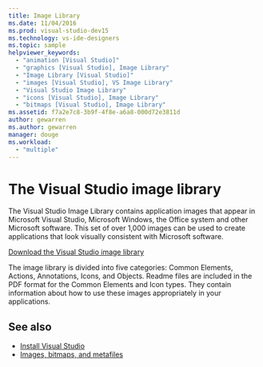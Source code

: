 ```yaml
---
title: Image Library
ms.date: 11/04/2016
ms.prod: visual-studio-dev15
ms.technology: vs-ide-designers
ms.topic: sample
helpviewer_keywords:
  - "animation [Visual Studio]"
  - "graphics [Visual Studio], Image Library"
  - "Image Library [Visual Studio]"
  - "images [Visual Studio], VS Image Library"
  - "Visual Studio Image Library"
  - "icons [Visual Studio], Image Library"
  - "bitmaps [Visual Studio], Image Library"
ms.assetid: f7a2e7c8-3b9f-4f8e-a6a8-000d72e3811d
author: gewarren
ms.author: gewarren
manager: douge
ms.workload:
  - "multiple"
---
```

# The Visual Studio image library

The Visual Studio Image Library contains application images that appear in Microsoft Visual Studio, Microsoft Windows, the Office system and other Microsoft software. This set of over 1,000 images can be used to create applications that look visually consistent with Microsoft software.

[Download the Visual Studio image library](http://go.microsoft.com/fwlink/p/?LinkId=275090)

The image library is divided into five categories: Common Elements, Actions, Annotations, Icons, and Objects. Readme files are included in the PDF format for the Common Elements and Icon types. They contain information about how to use these images appropriately in your applications.

## See also

- [Install Visual Studio](../install/install-visual-studio.md)
- [Images, bitmaps, and metafiles](/dotnet/framework/winforms/advanced/images-bitmaps-and-metafiles)